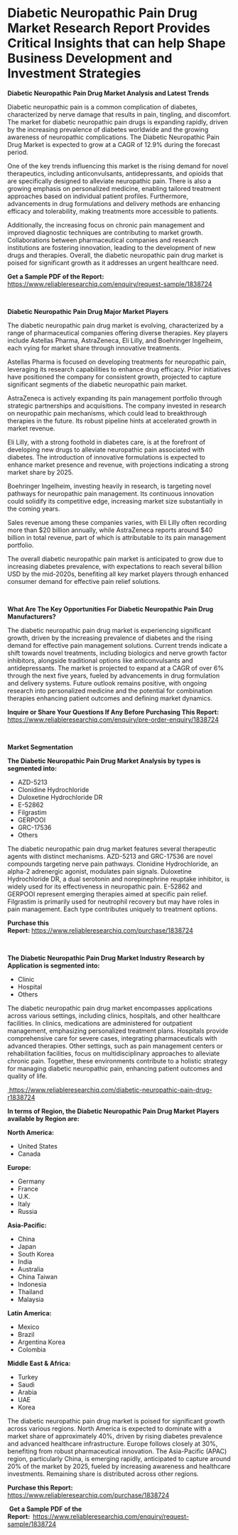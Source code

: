 <p><h1>Diabetic Neuropathic Pain Drug Market Research Report Provides Critical Insights that can help Shape Business Development and Investment Strategies</h1></p><p><strong>Diabetic Neuropathic Pain Drug Market Analysis and Latest Trends</strong></p>
<p><p>Diabetic neuropathic pain is a common complication of diabetes, characterized by nerve damage that results in pain, tingling, and discomfort. The market for diabetic neuropathic pain drugs is expanding rapidly, driven by the increasing prevalence of diabetes worldwide and the growing awareness of neuropathic complications. The Diabetic Neuropathic Pain Drug Market is expected to grow at a CAGR of 12.9% during the forecast period. </p><p>One of the key trends influencing this market is the rising demand for novel therapeutics, including anticonvulsants, antidepressants, and opioids that are specifically designed to alleviate neuropathic pain. There is also a growing emphasis on personalized medicine, enabling tailored treatment approaches based on individual patient profiles. Furthermore, advancements in drug formulations and delivery methods are enhancing efficacy and tolerability, making treatments more accessible to patients.</p><p>Additionally, the increasing focus on chronic pain management and improved diagnostic techniques are contributing to market growth. Collaborations between pharmaceutical companies and research institutions are fostering innovation, leading to the development of new drugs and therapies. Overall, the diabetic neuropathic pain drug market is poised for significant growth as it addresses an urgent healthcare need.</p></p>
<p><strong>Get a Sample PDF of the Report:&nbsp;</strong> <a href="https://www.reliableresearchiq.com/enquiry/request-sample/1838724?utm_campaign=3593&utm_medium=2&utm_source=Github&utm_content=ia&utm_term=19042025&utm_id=diabetic-neuropathic-pain-drug">https://www.reliableresearchiq.com/enquiry/request-sample/1838724</a></p>
<p>&nbsp;</p>
<p><strong>Diabetic Neuropathic Pain Drug Major Market Players</strong></p>
<p><p>The diabetic neuropathic pain drug market is evolving, characterized by a range of pharmaceutical companies offering diverse therapies. Key players include Astellas Pharma, AstraZeneca, Eli Lilly, and Boehringer Ingelheim, each vying for market share through innovative treatments.</p><p>Astellas Pharma is focused on developing treatments for neuropathic pain, leveraging its research capabilities to enhance drug efficacy. Prior initiatives have positioned the company for consistent growth, projected to capture significant segments of the diabetic neuropathic pain market.</p><p>AstraZeneca is actively expanding its pain management portfolio through strategic partnerships and acquisitions. The company invested in research on neuropathic pain mechanisms, which could lead to breakthrough therapies in the future. Its robust pipeline hints at accelerated growth in market revenue.</p><p>Eli Lilly, with a strong foothold in diabetes care, is at the forefront of developing new drugs to alleviate neuropathic pain associated with diabetes. The introduction of innovative formulations is expected to enhance market presence and revenue, with projections indicating a strong market share by 2025.</p><p>Boehringer Ingelheim, investing heavily in research, is targeting novel pathways for neuropathic pain management. Its continuous innovation could solidify its competitive edge, increasing market size substantially in the coming years.</p><p>Sales revenue among these companies varies, with Eli Lilly often recording more than $20 billion annually, while AstraZeneca reports around $40 billion in total revenue, part of which is attributable to its pain management portfolio.</p><p>The overall diabetic neuropathic pain market is anticipated to grow due to increasing diabetes prevalence, with expectations to reach several billion USD by the mid-2020s, benefiting all key market players through enhanced consumer demand for effective pain relief solutions.</p></p>
<p>&nbsp;</p>
<p><strong>What Are The Key Opportunities For Diabetic Neuropathic Pain Drug Manufacturers?</strong></p>
<p><p>The diabetic neuropathic pain drug market is experiencing significant growth, driven by the increasing prevalence of diabetes and the rising demand for effective pain management solutions. Current trends indicate a shift towards novel treatments, including biologics and nerve growth factor inhibitors, alongside traditional options like anticonvulsants and antidepressants. The market is projected to expand at a CAGR of over 6% through the next five years, fueled by advancements in drug formulation and delivery systems. Future outlook remains positive, with ongoing research into personalized medicine and the potential for combination therapies enhancing patient outcomes and defining market dynamics.</p></p>
<p><strong>Inquire or Share Your Questions If Any Before Purchasing This Report:</strong> <a href="https://www.reliableresearchiq.com/enquiry/pre-order-enquiry/1838724?utm_campaign=3593&utm_medium=2&utm_source=Github&utm_content=ia&utm_term=19042025&utm_id=diabetic-neuropathic-pain-drug">https://www.reliableresearchiq.com/enquiry/pre-order-enquiry/1838724</a></p>
<p>&nbsp;</p>
<p><strong>Market Segmentation</strong></p>
<p><strong>The Diabetic Neuropathic Pain Drug Market Analysis by types is segmented into:</strong></p>
<p><ul><li>AZD-5213</li><li>Clonidine Hydrochloride</li><li>Duloxetine Hydrochloride DR</li><li>E-52862</li><li>Filgrastim</li><li>GERPOOI</li><li>GRC-17536</li><li>Others</li></ul></p>
<p><p>The diabetic neuropathic pain drug market features several therapeutic agents with distinct mechanisms. AZD-5213 and GRC-17536 are novel compounds targeting nerve pain pathways. Clonidine Hydrochloride, an alpha-2 adrenergic agonist, modulates pain signals. Duloxetine Hydrochloride DR, a dual serotonin and norepinephrine reuptake inhibitor, is widely used for its effectiveness in neuropathic pain. E-52862 and GERPOOI represent emerging therapies aimed at specific pain relief. Filgrastim is primarily used for neutrophil recovery but may have roles in pain management. Each type contributes uniquely to treatment options.</p></p>
<p><strong>Purchase this Report:&nbsp;</strong><a href="https://www.reliableresearchiq.com/purchase/1838724?utm_campaign=3593&utm_medium=2&utm_source=Github&utm_content=ia&utm_term=19042025&utm_id=diabetic-neuropathic-pain-drug">https://www.reliableresearchiq.com/purchase/1838724</a></p>
<p>&nbsp;</p>
<p><strong>The Diabetic Neuropathic Pain Drug Market Industry Research by Application is segmented into:</strong></p>
<p><ul><li>Clinic</li><li>Hospital</li><li>Others</li></ul></p>
<p><p>The diabetic neuropathic pain drug market encompasses applications across various settings, including clinics, hospitals, and other healthcare facilities. In clinics, medications are administered for outpatient management, emphasizing personalized treatment plans. Hospitals provide comprehensive care for severe cases, integrating pharmaceuticals with advanced therapies. Other settings, such as pain management centers or rehabilitation facilities, focus on multidisciplinary approaches to alleviate chronic pain. Together, these environments contribute to a holistic strategy for managing diabetic neuropathic pain, enhancing patient outcomes and quality of life.</p></p>
<p><a href="https://www.reliableresearchiq.com/diabetic-neuropathic-pain-drug-r1838724?utm_campaign=3593&utm_medium=2&utm_source=Github&utm_content=ia&utm_term=19042025&utm_id=diabetic-neuropathic-pain-drug">&nbsp;https://www.reliableresearchiq.com/diabetic-neuropathic-pain-drug-r1838724</a></p>
<p><strong>In terms of Region, the Diabetic Neuropathic Pain Drug Market Players available by Region are:</strong></p>
<p>
    <p> <strong> North America: </strong>
        <ul>
            <li>United States</li>
            <li>Canada</li>
        </ul>
        </p> 
    <p> <strong> Europe: </strong>
        <ul>
            <li>Germany</li>
            <li>France</li>
            <li>U.K.</li>
            <li>Italy</li>
            <li>Russia</li>
        </ul>
        </p> 
    <p> <strong> Asia-Pacific: </strong>
        <ul>
            <li>China</li>
            <li>Japan</li>
            <li>South Korea</li>
            <li>India</li>
            <li>Australia</li>
            <li>China Taiwan</li>
            <li>Indonesia</li>
            <li>Thailand</li>
            <li>Malaysia</li>
        </ul>
        </p> 
    <p> <strong> Latin America: </strong>
        <ul>
            <li>Mexico</li>
            <li>Brazil</li>
            <li>Argentina Korea</li>
            <li>Colombia</li>
        </ul>
        </p> 
    <p> <strong> Middle East & Africa: </strong>
        <ul>
            <li>Turkey</li>
            <li>Saudi</li>
            <li>Arabia</li>
            <li>UAE</li>
            <li>Korea</li>
        </ul>
    </p>
    </p>
<p><p>The diabetic neuropathic pain drug market is poised for significant growth across various regions. North America is expected to dominate with a market share of approximately 40%, driven by rising diabetes prevalence and advanced healthcare infrastructure. Europe follows closely at 30%, benefiting from robust pharmaceutical innovation. The Asia-Pacific (APAC) region, particularly China, is emerging rapidly, anticipated to capture around 20% of the market by 2025, fueled by increasing awareness and healthcare investments. Remaining share is distributed across other regions.</p></p>
<p><strong>Purchase this Report: </strong><a href="https://www.reliableresearchiq.com/purchase/1838724?utm_campaign=3593&utm_medium=2&utm_source=Github&utm_content=ia&utm_term=19042025&utm_id=diabetic-neuropathic-pain-drug">https://www.reliableresearchiq.com/purchase/1838724</a></p>
<p>&nbsp;<strong>Get a Sample PDF of the Report:&nbsp;&nbsp;</strong><a href="https://www.reliableresearchiq.com/enquiry/request-sample/1838724?utm_campaign=3593&utm_medium=2&utm_source=Github&utm_content=ia&utm_term=19042025&utm_id=diabetic-neuropathic-pain-drug">https://www.reliableresearchiq.com/enquiry/request-sample/1838724</a></p>
<p><strong></strong></p>
<p><p></p><p></p><p></p></p>